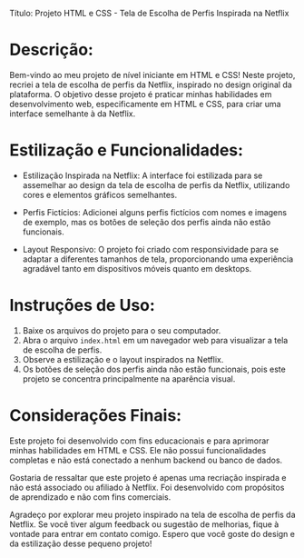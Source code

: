 Título: Projeto HTML e CSS - Tela de Escolha de Perfis Inspirada na Netflix

Descrição:
============================
Bem-vindo ao meu projeto de nível iniciante em HTML e CSS! Neste projeto, recriei a tela de escolha de perfis da Netflix, inspirado no design original da plataforma. O objetivo desse projeto é praticar minhas habilidades em desenvolvimento web, especificamente em HTML e CSS, para criar uma interface semelhante à da Netflix.

Estilização e Funcionalidades:
============================
- Estilização Inspirada na Netflix: A interface foi estilizada para se assemelhar ao design da tela de escolha de perfis da Netflix, utilizando cores e elementos gráficos semelhantes.

- Perfis Fictícios: Adicionei alguns perfis fictícios com nomes e imagens de exemplo, mas os botões de seleção dos perfis ainda não estão funcionais.

- Layout Responsivo: O projeto foi criado com responsividade para se adaptar a diferentes tamanhos de tela, proporcionando uma experiência agradável tanto em dispositivos móveis quanto em desktops.

Instruções de Uso:
============================
1. Baixe os arquivos do projeto para o seu computador.
2. Abra o arquivo `index.html` em um navegador web para visualizar a tela de escolha de perfis.
3. Observe a estilização e o layout inspirados na Netflix.
4. Os botões de seleção dos perfis ainda não estão funcionais, pois este projeto se concentra principalmente na aparência visual.

Considerações Finais:
============================
Este projeto foi desenvolvido com fins educacionais e para aprimorar minhas habilidades em HTML e CSS. Ele não possui funcionalidades completas e não está conectado a nenhum backend ou banco de dados.

Gostaria de ressaltar que este projeto é apenas uma recriação inspirada e não está associado ou afiliado à Netflix. Foi desenvolvido com propósitos de aprendizado e não com fins comerciais.

Agradeço por explorar meu projeto inspirado na tela de escolha de perfis da Netflix. Se você tiver algum feedback ou sugestão de melhorias, fique à vontade para entrar em contato comigo. Espero que você goste do design e da estilização desse pequeno projeto!
